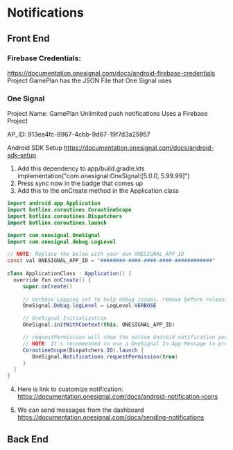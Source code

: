 # Notifications

## Front End
### Firebase Credentials: 
https://documentation.onesignal.com/docs/android-firebase-credentials
 Project GamePlan has the JSON File that One Signal uses
 
### One Signal
 Project Name: GamePlan
 Unlimited push notifications
 Uses a Firebase Project

 AP_ID: 913ea4fc-8967-4cbb-9d67-19f7d3a25957

 Android SDK Setup
 https://documentation.onesignal.com/docs/android-sdk-setup
 1. Add this dependency to app/build.gradle.kts
 implementation("com.onesignal:OneSignal:[5.0.0, 5.99.99]")
 2. Press sync now in the badge that comes up
 3. Add this to the onCreate method in the Application class
 ```java
import android.app.Application
import kotlinx.coroutines.CoroutineScope
import kotlinx.coroutines.Dispatchers
import kotlinx.coroutines.launch

import com.onesignal.OneSignal
import com.onesignal.debug.LogLevel

// NOTE: Replace the below with your own ONESIGNAL_APP_ID
const val ONESIGNAL_APP_ID = "########-####-####-####-############"
  
class ApplicationClass : Application() {
   override fun onCreate() {
      super.onCreate()
        
      // Verbose Logging set to help debug issues, remove before releasing your app.
      OneSignal.Debug.logLevel = LogLevel.VERBOSE

      // OneSignal Initialization
      OneSignal.initWithContext(this, ONESIGNAL_APP_ID)

      // requestPermission will show the native Android notification permission prompt.
      // NOTE: It's recommended to use a OneSignal In-App Message to prompt instead.
      CoroutineScope(Dispatchers.IO).launch {
         OneSignal.Notifications.requestPermission(true)
      }
   }
}
 ```

 4. Here is link to customize notification: https://documentation.onesignal.com/docs/android-notification-icons

 5. We can send messages from the dashboard
 https://documentation.onesignal.com/docs/sending-notifications

## Back End

